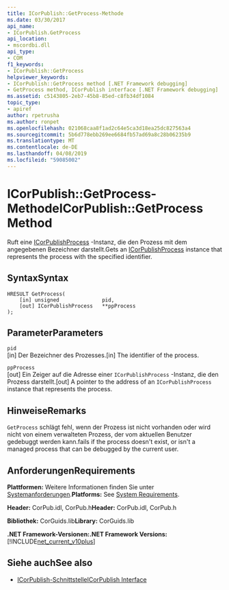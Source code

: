 ```yaml
---
title: ICorPublish::GetProcess-Methode
ms.date: 03/30/2017
api_name:
- ICorPublish.GetProcess
api_location:
- mscordbi.dll
api_type:
- COM
f1_keywords:
- ICorPublish::GetProcess
helpviewer_keywords:
- ICorPublish::GetProcess method [.NET Framework debugging]
- GetProcess method, ICorPublish interface [.NET Framework debugging]
ms.assetid: c5143805-2eb7-45b8-85ed-c8fb34df1084
topic_type:
- apiref
author: rpetrusha
ms.author: ronpet
ms.openlocfilehash: 021068caa8f1ad2c64e5ca3d18ea25dc827563a4
ms.sourcegitcommit: 5b6d778ebb269ee6684fb57ad69a8c28b06235b9
ms.translationtype: MT
ms.contentlocale: de-DE
ms.lasthandoff: 04/08/2019
ms.locfileid: "59085002"
---
```

# <a name="icorpublishgetprocess-method"></a><span data-ttu-id="674a4-102">ICorPublish::GetProcess-Methode</span><span class="sxs-lookup"><span data-stu-id="674a4-102">ICorPublish::GetProcess Method</span></span>
<span data-ttu-id="674a4-103">Ruft eine [ICorPublishProcess](../../../../docs/framework/unmanaged-api/debugging/icorpublishprocess-interface.md) -Instanz, die den Prozess mit dem angegebenen Bezeichner darstellt.</span><span class="sxs-lookup"><span data-stu-id="674a4-103">Gets an [ICorPublishProcess](../../../../docs/framework/unmanaged-api/debugging/icorpublishprocess-interface.md) instance that represents the process with the specified identifier.</span></span>  
  
## <a name="syntax"></a><span data-ttu-id="674a4-104">Syntax</span><span class="sxs-lookup"><span data-stu-id="674a4-104">Syntax</span></span>  
  
```  
HRESULT GetProcess(  
    [in] unsigned              pid,   
    [out] ICorPublishProcess   **ppProcess  
);  
```  
  
## <a name="parameters"></a><span data-ttu-id="674a4-105">Parameter</span><span class="sxs-lookup"><span data-stu-id="674a4-105">Parameters</span></span>  
 `pid`  
 <span data-ttu-id="674a4-106">[in] Der Bezeichner des Prozesses.</span><span class="sxs-lookup"><span data-stu-id="674a4-106">[in] The identifier of the process.</span></span>  
  
 `ppProcess`  
 <span data-ttu-id="674a4-107">[out] Ein Zeiger auf die Adresse einer `ICorPublishProcess` -Instanz, die den Prozess darstellt.</span><span class="sxs-lookup"><span data-stu-id="674a4-107">[out] A pointer to the address of an `ICorPublishProcess` instance that represents the process.</span></span>  
  
## <a name="remarks"></a><span data-ttu-id="674a4-108">Hinweise</span><span class="sxs-lookup"><span data-stu-id="674a4-108">Remarks</span></span>  
 `GetProcess` <span data-ttu-id="674a4-109">schlägt fehl, wenn der Prozess ist nicht vorhanden oder wird nicht von einem verwalteten Prozess, der vom aktuellen Benutzer gedebuggt werden kann.</span><span class="sxs-lookup"><span data-stu-id="674a4-109">fails if the process doesn't exist, or isn't a managed process that can be debugged by the current user.</span></span>  
  
## <a name="requirements"></a><span data-ttu-id="674a4-110">Anforderungen</span><span class="sxs-lookup"><span data-stu-id="674a4-110">Requirements</span></span>  
 <span data-ttu-id="674a4-111">**Plattformen:** Weitere Informationen finden Sie unter [Systemanforderungen](../../../../docs/framework/get-started/system-requirements.md).</span><span class="sxs-lookup"><span data-stu-id="674a4-111">**Platforms:** See [System Requirements](../../../../docs/framework/get-started/system-requirements.md).</span></span>  
  
 <span data-ttu-id="674a4-112">**Header:** CorPub.idl, CorPub.h</span><span class="sxs-lookup"><span data-stu-id="674a4-112">**Header:** CorPub.idl, CorPub.h</span></span>  
  
 <span data-ttu-id="674a4-113">**Bibliothek:** CorGuids.lib</span><span class="sxs-lookup"><span data-stu-id="674a4-113">**Library:** CorGuids.lib</span></span>  
  
 **<span data-ttu-id="674a4-114">.NET Framework-Versionen:</span><span class="sxs-lookup"><span data-stu-id="674a4-114">.NET Framework Versions:</span></span>** [!INCLUDE[net_current_v10plus](../../../../includes/net-current-v10plus-md.md)]  
  
## <a name="see-also"></a><span data-ttu-id="674a4-115">Siehe auch</span><span class="sxs-lookup"><span data-stu-id="674a4-115">See also</span></span>

- [<span data-ttu-id="674a4-116">ICorPublish-Schnittstelle</span><span class="sxs-lookup"><span data-stu-id="674a4-116">ICorPublish Interface</span></span>](../../../../docs/framework/unmanaged-api/debugging/icorpublish-interface.md)
